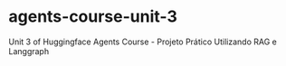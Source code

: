 # agents-course-unit-3
Unit 3 of Huggingface Agents Course - Projeto Prático Utilizando RAG e Langgraph
